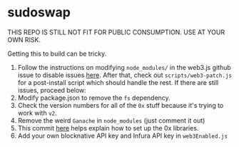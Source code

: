 # sudoswap

THIS REPO IS STILL NOT FIT FOR PUBLIC CONSUMPTION. USE AT YOUR OWN RISK.

Getting this to build can be tricky.
1. Follow the instructions on modifying `node_modules/` in the web3.js github issue to disable issues [here](https://github.com/ChainSafe/web3.js/issues/1555#issuecomment-443989251). After that, check out `scripts/web3-patch.js` for a post-install script which should handle the rest. If there are still issues, proceed below: 
2. Modify package.json to remove the `fs` dependency.
3. Check the version numbers for all of the `0x` stuff because it's trying to work with `v2`.
4. Remove the weird `Ganache` in `node_modules` (just comment it out)
5. This commit [here](https://github.com/ethfinex/efx-api-node/blob/50b169aa094b73a869dd9a830e281fdda5345296/src/api/sign/order.js) helps explain how to set up the 0x libraries. 
6. Add your own blocknative API key and Infura API key in `web3Enabled.js`